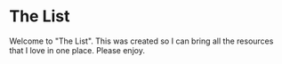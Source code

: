 # The List

Welcome to "The List". This was created so I can bring all the resources that I love in one place. Please enjoy.
